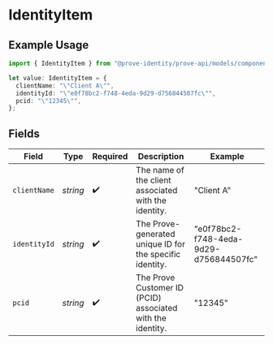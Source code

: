 # IdentityItem

## Example Usage

```typescript
import { IdentityItem } from "@prove-identity/prove-api/models/components";

let value: IdentityItem = {
  clientName: "\"Client A\"",
  identityId: "\"e0f78bc2-f748-4eda-9d29-d756844507fc\"",
  pcid: "\"12345\"",
};
```

## Fields

| Field                                                      | Type                                                       | Required                                                   | Description                                                | Example                                                    |
| ---------------------------------------------------------- | ---------------------------------------------------------- | ---------------------------------------------------------- | ---------------------------------------------------------- | ---------------------------------------------------------- |
| `clientName`                                               | *string*                                                   | :heavy_check_mark:                                         | The name of the client associated with the identity.       | "Client A"                                                 |
| `identityId`                                               | *string*                                                   | :heavy_check_mark:                                         | The Prove-generated unique ID for the specific identity.   | "e0f78bc2-f748-4eda-9d29-d756844507fc"                     |
| `pcid`                                                     | *string*                                                   | :heavy_check_mark:                                         | The Prove Customer ID (PCID) associated with the identity. | "12345"                                                    |